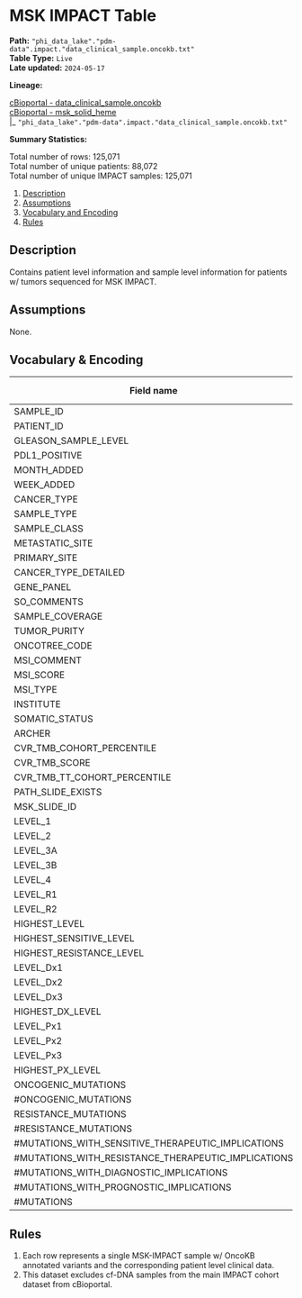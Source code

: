 # MSK IMPACT Table

<b>Path:</b> `"phi_data_lake"."pdm-data".impact."data_clinical_sample.oncokb.txt"` <br/>
<b>Table Type:</b> `Live` <br/>
<b>Late updated:</b> `2024-05-17` <br/>

<b>Lineage:</b> 

[cBioportal - data_clinical_sample.oncokb](https://github.mskcc.org/cdsi/oncokb-annotated-msk-impact/blob/main/data_clinical_sample.oncokb.txt.gz) <br/>
[cBioportal - msk_solid_heme](https://github.mskcc.org/cdsi/msk-impact/tree/master/msk_solid_heme`) <br/>
|_ `"phi_data_lake"."pdm-data".impact."data_clinical_sample.oncokb.txt"` <br/>

<b>Summary Statistics:</b>

Total number of rows: 125,071 <br/>
Total number of unique patients: 88,072 <br/>
Total number of unique IMPACT samples: 125,071 <br/>


1. [Description](#description)
2. [Assumptions](#assumptions)
3. [Vocabulary and Encoding](#vocabulary)
3. [Rules](#rules)


## Description <a name="description"></a>

Contains patient level information and sample level information for patients w/ tumors sequenced for MSK IMPACT.

## Assumptions <a name="assumptions"></a>

None. 

## Vocabulary & Encoding <a name="vocabulary"></a>

| **Field name** | **Description** | **Field Type** | **Encoding** |
|---|---|---|---|
| SAMPLE_ID| | | |
| PATIENT_ID| | | |
| GLEASON_SAMPLE_LEVEL| | | |
| PDL1_POSITIVE| | | |
| MONTH_ADDED| | | |
| WEEK_ADDED| | | |
| CANCER_TYPE| | | |
| SAMPLE_TYPE| | | |
| SAMPLE_CLASS| | | |
| METASTATIC_SITE| | | |
| PRIMARY_SITE| | | |
| CANCER_TYPE_DETAILED| | | |
| GENE_PANEL| | | |
| SO_COMMENTS| | | |
| SAMPLE_COVERAGE| | | |
| TUMOR_PURITY| | | |
| ONCOTREE_CODE| | | |
| MSI_COMMENT| | | |
| MSI_SCORE| | | |
| MSI_TYPE| | | |
| INSTITUTE| | | |
| SOMATIC_STATUS| | | |
| ARCHER| | | |
| CVR_TMB_COHORT_PERCENTILE| | | |
| CVR_TMB_SCORE| | | |
| CVR_TMB_TT_COHORT_PERCENTILE| | | |
| PATH_SLIDE_EXISTS| | | |
| MSK_SLIDE_ID| | | |
| LEVEL_1| | | |
| LEVEL_2| | | |
| LEVEL_3A| | | |
| LEVEL_3B| | | |
| LEVEL_4| | | |
| LEVEL_R1| | | |
| LEVEL_R2| | | |
| HIGHEST_LEVEL| | | |
| HIGHEST_SENSITIVE_LEVEL| | | |
| HIGHEST_RESISTANCE_LEVEL| | | |
| LEVEL_Dx1| | | |
| LEVEL_Dx2| | | |
| LEVEL_Dx3| | | |
| HIGHEST_DX_LEVEL| | | |
| LEVEL_Px1| | | |
| LEVEL_Px2| | | |
| LEVEL_Px3| | | |
| HIGHEST_PX_LEVEL| | | |
| ONCOGENIC_MUTATIONS| | | |
| #ONCOGENIC_MUTATIONS| | | |
| RESISTANCE_MUTATIONS| | | |
| #RESISTANCE_MUTATIONS| | | |
| #MUTATIONS_WITH_SENSITIVE_THERAPEUTIC_IMPLICATIONS| | | |
| #MUTATIONS_WITH_RESISTANCE_THERAPEUTIC_IMPLICATIONS| | | |
| #MUTATIONS_WITH_DIAGNOSTIC_IMPLICATIONS| | | |
| #MUTATIONS_WITH_PROGNOSTIC_IMPLICATIONS| | | |
| #MUTATIONS| | | |

## Rules <a name="rules"></a>

1. Each row represents a single MSK-IMPACT sample w/ OncoKB annotated variants and the corresponding patient level clinical data.
2. This dataset excludes cf-DNA samples from the main IMPACT cohort dataset from cBioportal.

